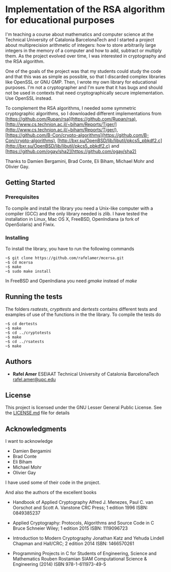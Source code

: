 # Implementation of the RSA algorithm for educational purposes 

I'm teaching a course about mathematics and computer science at the Technical University of Catalonia BarcelonaTech and I started a project about multiprecision arithmetic of integers: how to store arbitrarily  large integers  in the memory of a computer and how to add, subtract or multiply them. As the project evolved over time, I was interested in cryptography and the RSA algorithm.

One of the goals of the project was that my students could study the code and that this was as simple as possible, so that I discarded complex libraries like OpenSSL or GNU GMP. Then, I wrote my own library for educational purposes. I'm not a cryptographer and I'm sure that it has bugs and should not be used  in contexts that need cryptographically secure implementation. Use OpenSSL instead.

To complement the RSA algorithms, I needed some symmetric cryptographic algorithms, so I downloaded different implementations from [https://github.com/Rupan/rsa](https://github.com/Rupan/rsa), [http://www.cs.technion.ac.il/~biham/Reports/Tiger/](http://www.cs.technion.ac.il/~biham/Reports/Tiger/), [https://github.com/B-Con/crypto-algorithms](https://github.com/B-Con/crypto-algorithms), [http://bxr.su/OpenBSD/lib/libutil/pkcs5_pbkdf2.c](http://bxr.su/OpenBSD/lib/libutil/pkcs5_pbkdf2.c) and [https://github.com/ogay/sha2](https://github.com/ogay/sha2) 

Thanks to Damien Bergamini, Brad Conte, Eli Biham, Michael Mohr and Olivier Gay.

## Getting Started

### Prerequisites

To compile and install the library you need a Unix-like computer with a compiler (GCC) and the only library needed is zlib. I have tested the installation in Linux, Mac OS X, FreeBSD, OpenIndiana (a fork of OpenSolaris) and Fiwix.

### Installing

To install the library, you have to run the following commands
```
~$ git clone https://github.com/rafelamer/mcersa.git
~$ cd mcersa
~$ make
~$ sudo make install
```
In FreeBSD and OpenIndiana you need *gmake* instead of *make*

## Running the tests

The folders *rsatests*, *crypttests* and *dertests* contains different tests and examples of use of the functions in the the library. To compile the tests do
```
~$ cd dertests
~$ make
~$ cd ../cryptotests
~$ make
~$ cd ../rsatests
~$ make
```
## Authors

* **Rafel Amer**
ESEIAAT
Technical University of Catalonia BarcelonaTech
rafel.amer@upc.edu


## License

This project is licensed under the GNU Lesser General Public License.  See the [LICENSE.md](LICENSE.md) file for details

## Acknowledgments

I want to acknowledge

- Damien Bergamini
- Brad Conte
- Eli Biham 
- Michael Mohr
- Olivier Gay

I have used some of their code in the project.

And also the authors of the excellent books

- Handbook of Applied Cryptography
Alfred J. Menezes, ‎Paul C. van Oorschot and   Scott A. Vanstone
CRC Press; 1 edition
1996
ISBN: 0849385237

- Applied Cryptography: Protocols, Algorithms and Source Code in C
Bruce Schneier
Wiley; 1 edition
2015
ISBN: 1119096723

- Introduction to Modern Cryptography
Jonathan Katz and Yehuda Lindell
Chapman and Hall/CRC; 2 edition
2014
ISBN: 1466570261

- Programming Projects in C for Students of
Engineering, Science and Mathematics
Rouben Rostamian
SIAM
Computational Science & Engineering (2014)
ISBN 978-1-611973-49-5